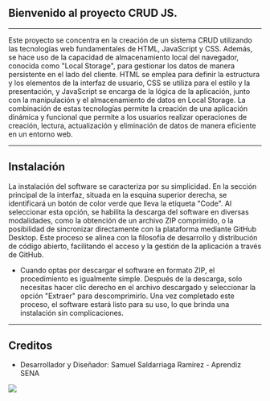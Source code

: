 ## Bienvenido al proyecto CRUD JS.


------------

Este proyecto se concentra en la creación de un sistema CRUD utilizando las tecnologías web fundamentales de HTML, JavaScript y CSS. Además, se hace uso de la capacidad de almacenamiento local del navegador, conocida como "Local Storage", para gestionar los datos de manera persistente en el lado del cliente. HTML se emplea para definir la estructura y los elementos de la interfaz de usuario, CSS se utiliza para el estilo y la presentación, y JavaScript se encarga de la lógica de la aplicación, junto con la manipulación y el almacenamiento de datos en Local Storage. La combinación de estas tecnologías permite la creación de una aplicación dinámica y funcional que permite a los usuarios realizar operaciones de creación, lectura, actualización y eliminación de datos de manera eficiente en un entorno web.


------------

## Instalación

La instalación del software se caracteriza por su simplicidad. En la sección principal de la interfaz, situada en la esquina superior derecha, se identificará un botón de color verde que lleva la etiqueta "Code". Al seleccionar esta opción, se habilita la descarga del software en diversas modalidades, como la obtención de un archivo ZIP comprimido, o la posibilidad de sincronizar directamente con la plataforma mediante GitHub Desktop. Este proceso se alinea con la filosofía de desarrollo y distribución de código abierto, facilitando el acceso y la gestión de la aplicación a través de GitHub.

<ul>
  <li>Cuando optas por descargar el software en formato ZIP, el procedimiento es igualmente simple. Después de la descarga, solo necesitas hacer clic derecho en el archivo descargado y seleccionar la opción "Extraer" para descomprimirlo. Una vez completado este proceso, el software estará listo para su uso, lo que brinda una instalación sin complicaciones.
  </li>
</ul>


------------

## Creditos
<ul>
  <li>Desarrollador y Diseñador: Samuel Saldarriaga Ramirez - Aprendiz SENA</li>
</ul>

![](https://o.remove.bg/downloads/0fd3a290-357c-431e-9a18-f310b3281b65/pngtree-web-development-blue-gradient-concept-icon-programming-logo-software-vector-png-image_12735498-removebg-preview.png)

